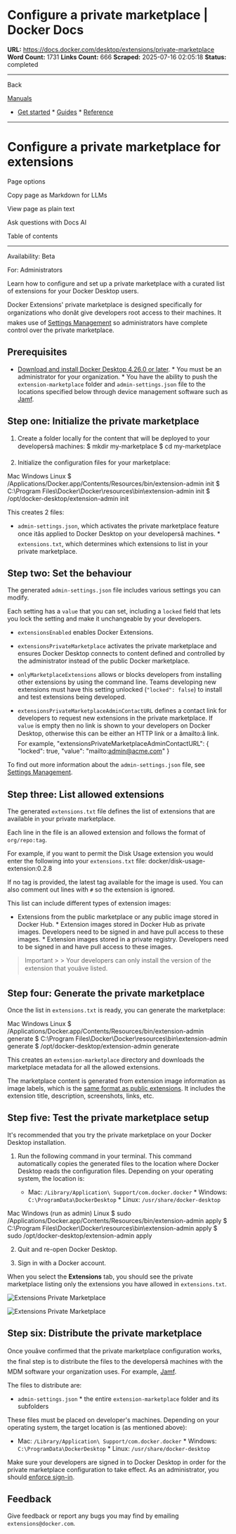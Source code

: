 # Configure a private marketplace | Docker Docs

**URL:** https://docs.docker.com/desktop/extensions/private-marketplace
**Word Count:** 1731
**Links Count:** 666
**Scraped:** 2025-07-16 02:05:18
**Status:** completed

---

Back

[Manuals](https://docs.docker.com/manuals/)

  * [Get started](https://docs.docker.com/get-started/)   * [Guides](https://docs.docker.com/guides/)   * [Reference](https://docs.docker.com/reference/)

* * *

# Configure a private marketplace for extensions

Page options

Copy page as Markdown for LLMs

View page as plain text

Ask questions with Docs AI

Table of contents

* * *

Availability: Beta 

For: Administrators

Learn how to configure and set up a private marketplace with a curated list of extensions for your Docker Desktop users.

Docker Extensions' private marketplace is designed specifically for organizations who donât give developers root access to their machines. It makes use of [Settings Management](https://docs.docker.com/enterprise/security/hardened-desktop/settings-management/) so administrators have complete control over the private marketplace.

## Prerequisites

  * [Download and install Docker Desktop 4.26.0 or later](https://docs.docker.com/desktop/release-notes/).   * You must be an administrator for your organization.   * You have the ability to push the `extension-marketplace` folder and `admin-settings.json` file to the locations specified below through device management software such as [Jamf](https://www.jamf.com/).

## Step one: Initialize the private marketplace

  1. Create a folder locally for the content that will be deployed to your developersâ machines:                    $ mkdir my-marketplace          $ cd my-marketplace          

  2. Initialize the configuration files for your marketplace:

Mac  Windows  Linux                    $ /Applications/Docker.app/Contents/Resources/bin/extension-admin init                              $ C:\Program Files\Docker\Docker\resources\bin\extension-admin init                              $ /opt/docker-desktop/extension-admin init          

This creates 2 files:

  * `admin-settings.json`, which activates the private marketplace feature once itâs applied to Docker Desktop on your developersâ machines.   * `extensions.txt`, which determines which extensions to list in your private marketplace.

## Step two: Set the behaviour

The generated `admin-settings.json` file includes various settings you can modify.

Each setting has a `value` that you can set, including a `locked` field that lets you lock the setting and make it unchangeable by your developers.

  * `extensionsEnabled` enables Docker Extensions.

  * `extensionsPrivateMarketplace` activates the private marketplace and ensures Docker Desktop connects to content defined and controlled by the administrator instead of the public Docker marketplace.

  * `onlyMarketplaceExtensions` allows or blocks developers from installing other extensions by using the command line. Teams developing new extensions must have this setting unlocked \(`"locked": false`\) to install and test extensions being developed.

  * `extensionsPrivateMarketplaceAdminContactURL` defines a contact link for developers to request new extensions in the private marketplace. If `value` is empty then no link is shown to your developers on Docker Desktop, otherwise this can be either an HTTP link or a âmailto:â link. For example,                  "extensionsPrivateMarketplaceAdminContactURL": {           "locked": true,           "value": "mailto:admin@acme.com"         }

To find out more information about the `admin-settings.json` file, see [Settings Management](https://docs.docker.com/enterprise/security/hardened-desktop/settings-management/).

## Step three: List allowed extensions

The generated `extensions.txt` file defines the list of extensions that are available in your private marketplace.

Each line in the file is an allowed extension and follows the format of `org/repo:tag`.

For example, if you want to permit the Disk Usage extension you would enter the following into your `extensions.txt` file:               docker/disk-usage-extension:0.2.8     

If no tag is provided, the latest tag available for the image is used. You can also comment out lines with `#` so the extension is ignored.

This list can include different types of extension images:

  * Extensions from the public marketplace or any public image stored in Docker Hub.   * Extension images stored in Docker Hub as private images. Developers need to be signed in and have pull access to these images.   * Extension images stored in a private registry. Developers need to be signed in and have pull access to these images.

> Important >  > Your developers can only install the version of the extension that youâve listed.

## Step four: Generate the private marketplace

Once the list in `extensions.txt` is ready, you can generate the marketplace:

Mac  Windows  Linux               $ /Applications/Docker.app/Contents/Resources/bin/extension-admin generate                    $ C:\Program Files\Docker\Docker\resources\bin\extension-admin generate                    $ /opt/docker-desktop/extension-admin generate     

This creates an `extension-marketplace` directory and downloads the marketplace metadata for all the allowed extensions.

The marketplace content is generated from extension image information as image labels, which is the [same format as public extensions](https://docs.docker.com/extensions/extensions-sdk/extensions/labels/). It includes the extension title, description, screenshots, links, etc.

## Step five: Test the private marketplace setup

It's recommended that you try the private marketplace on your Docker Desktop installation.

  1. Run the following command in your terminal. This command automatically copies the generated files to the location where Docker Desktop reads the configuration files. Depending on your operating system, the location is:

     * Mac: `/Library/Application\ Support/com.docker.docker`      * Windows: `C:\ProgramData\DockerDesktop`      * Linux: `/usr/share/docker-desktop`

Mac  Windows \(run as admin\)  Linux          $ sudo /Applications/Docker.app/Contents/Resources/bin/extension-admin apply               $ C:\Program Files\Docker\Docker\resources\bin\extension-admin apply               $ sudo /opt/docker-desktop/extension-admin apply     

  2. Quit and re-open Docker Desktop.

  3. Sign in with a Docker account.

When you select the **Extensions** tab, you should see the private marketplace listing only the extensions you have allowed in `extensions.txt`.

![Extensions Private Marketplace](https://docs.docker.com/assets/images/extensions-private-marketplace.webp)

![Extensions Private Marketplace](https://docs.docker.com/assets/images/extensions-private-marketplace.webp)

## Step six: Distribute the private marketplace

Once youâve confirmed that the private marketplace configuration works, the final step is to distribute the files to the developersâ machines with the MDM software your organization uses. For example, [Jamf](https://www.jamf.com/).

The files to distribute are:

  * `admin-settings.json`   * the entire `extension-marketplace` folder and its subfolders

These files must be placed on developer's machines. Depending on your operating system, the target location is \(as mentioned above\):

  * Mac: `/Library/Application\ Support/com.docker.docker`   * Windows: `C:\ProgramData\DockerDesktop`   * Linux: `/usr/share/docker-desktop`

Make sure your developers are signed in to Docker Desktop in order for the private marketplace configuration to take effect. As an administrator, you should [enforce sign-in](https://docs.docker.com/enterprise/security/enforce-sign-in/).

## Feedback

Give feedback or report any bugs you may find by emailing `extensions@docker.com`.